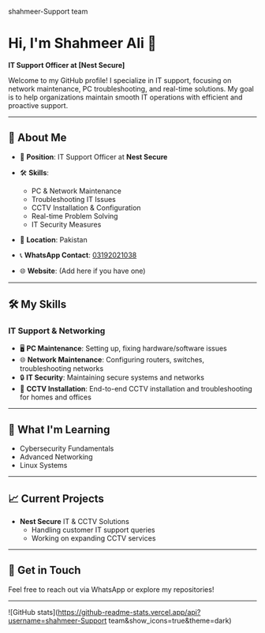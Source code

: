 shahmeer-Support team
# Hi, I'm Shahmeer Ali 👋
**IT Support Officer at [Nest Secure]**

Welcome to my GitHub profile! I specialize in IT support, focusing on network maintenance, PC troubleshooting, and real-time solutions. My goal is to help organizations maintain smooth IT operations with efficient and proactive support.

---

## 🚀 About Me
- 💼 **Position**: IT Support Officer at **Nest Secure**
- 🛠️ **Skills**:  
  - PC & Network Maintenance  
  - Troubleshooting IT Issues  
  - CCTV Installation & Configuration  
  - Real-time Problem Solving  
  - IT Security Measures

- 📍 **Location**: Pakistan  
- 📞 **WhatsApp Contact**: [03192021038](tel:03192021038)  
- 🌐 **Website**: (Add here if you have one)

---

## 🛠️ My Skills
### **IT Support & Networking**
- 🖥️ **PC Maintenance**: Setting up, fixing hardware/software issues
- 🌐 **Network Maintenance**: Configuring routers, switches, troubleshooting networks
- 🔒 **IT Security**: Maintaining secure systems and networks
- 🎥 **CCTV Installation**: End-to-end CCTV installation and troubleshooting for homes and offices

---

## 🌱 What I'm Learning
- Cybersecurity Fundamentals  
- Advanced Networking  
- Linux Systems

---

## 📈 Current Projects
- **Nest Secure** IT & CCTV Solutions
  - Handling customer IT support queries
  - Working on expanding CCTV services

---

## 💬 Get in Touch
Feel free to reach out via WhatsApp or explore my repositories!

---

![GitHub stats](https://github-readme-stats.vercel.app/api?username=shahmeer-Support team&show_icons=true&theme=dark)
